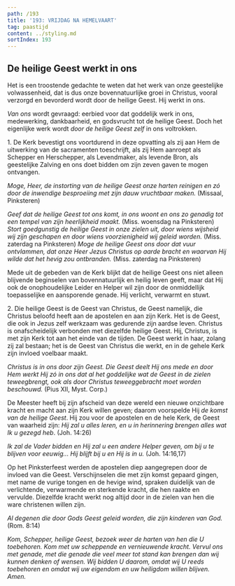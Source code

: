 ```yaml
---
path: /193
title: '193: VRIJDAG NA HEMELVAART'
tag: paastijd
content: ../styling.md
sortIndex: 193
---
```


## De heilige Geest werkt in ons

Het is een troostende gedachte te weten dat het werk van onze geestelijke volwassenheid, dat is dus onze bovennatuurlijke groei in Christus, vooral verzorgd en bevorderd wordt door de heilige Geest. Hij werkt in ons.

_Van ons_ wordt gevraagd: eerbied voor dat goddelijk werk in ons, medewerking, dankbaarheid, en godsvrucht tot de heilige Geest. Doch het eigenlijke werk wordt _door de heilige Geest zelf_ in ons
voltrokken.

1\. De Kerk bevestigt ons voortdurend in deze opvatting als zij aan Hem de uitwerking van de sacramenten toeschrijft, als zij Hem aanroept als Schepper en Herschepper, als Levendmaker, als levende Bron, als geestelijke Zalving en ons doet bidden om zijn zeven gaven te mogen ontvangen.

_Moge, Heer, de instorting van de heilige Geest onze harten reinigen en zó door de inwendige besproeiing met zijn dauw vruchtbaar maken._ (Missaal, Pinksteren)

_Geef dat de heilige Geest tot ons komt, in ons woont en ons zo genadig tot een tempel van zijn heerlijkheid maakt._ (Miss. woensdag na Pinksteren) _Stort goedgunstig de heilige Geest in onze zielen uit, door wiens wijsheid wij zijn geschapen en door wiens voorzienigheid wij geleid worden._ (Miss. zaterdag na Pinksteren) _Moge de heilige Geest ons door dat vuur ontvlammen, dat onze Heer Jezus Christus op aarde bracht en waarvan Hij wilde dat het hevig zou ontbranden._ (Miss. zaterdag na Pinksteren)

Mede uit de gebeden van de Kerk blijkt dat de heilige Geest ons niet alleen blijvende beginselen van bovennatuurlijk en heilig leven geeft, maar dat Hij ook de onophoudelijke Leider en Helper wil zijn door de onmiddellijk toepasselijke en aansporende genade. Hij verlicht, verwarmt en stuwt.

2\. Die heilige Geest is de Geest van Christus, de Geest namelijk, die Christus beloofd heeft aan de apostelen en aan zijn Kerk. Het is de Geest, die ook in Jezus zelf werkzaam was gedurende zijn aardse leven. Christus is onafscheidelijk verbonden met diezelfde heilige Geest. Hij, Christus, is met zijn Kerk tot aan het einde van de tijden. De Geest werkt in haar, zolang zij zal bestaan; het is de Geest van Christus die werkt, en in de gehele Kerk zijn invloed voelbaar maakt.

_Christus is in ons door zijn Geest. Die Geest deelt Hij ons mede en door Hem werkt Hij zó in ons dat al het goddelijke wat de Geest in de zielen teweegbrengt, ook als door Christus teweeggebracht moet worden beschouwd._ (Pius XII, Myst. Corp.)

De Meester heeft bij zijn afscheid van deze wereld een nieuwe onzichtbare kracht en macht aan zijn Kerk willen geven; daarom voorspelde Hij _de komst van de heilige Geest_. Hij zou voor de apostelen en de hele Kerk, de Geest van waarheid zijn: _Hij zal u alles leren, en u in herinnering brengen alles wat Ik u gezegd heb_. (Joh. 14:26)

_Ik zal de Vader bidden en Hij zal u een andere Helper geven, om bij u te blijven voor eeuwig... Hij blijft bij u en Hij is in u._ (Joh. 14:16,17)

Op het Pinksterfeest werden de apostelen diep aangegrepen door de invloed van die Geest. Verschijnselen die met zijn komst gepaard gingen, met name de vurige tongen en de hevige wind, spraken duidelijk van de verlichtende, verwarmende en sterkende kracht, die hen raakte en vervulde. Diezelfde kracht werkt nog altijd door in de zielen van hen die ware christenen willen zijn.

_Al degenen die door Gods Geest geleid worden, die zijn kinderen van God._ (Rom. 8:14)

_Kom, Schepper, heilige Geest, bezoek weer de harten van hen die U toebehoren. Kom met uw scheppende en vernieuwende kracht. Vervul ons met genade, met die genade die veel meer tot stand kan brengen dan wij kunnen denken of wensen. Wij bidden U daarom, omdat wij U reeds toebehoren en omdat wij uw eigendom en uw heiligdom willen blijven. Amen._
